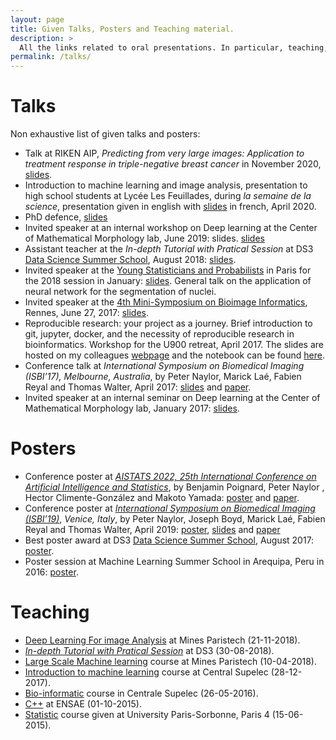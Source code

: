 ```yaml
---
layout: page
title: Given Talks, Posters and Teaching material.
description: >
  All the links related to oral presentations. In particular, teaching, talks and posters.
permalink: /talks/
---
```


# Talks
Non exhaustive list of given talks and posters: 
- Talk at RIKEN AIP, *Predicting from very large images: Application to treatment response in triple-negative breast cancer* in November 2020, [slides](https://drive.google.com/file/d/1yE9QBGPjiuTJUZ3VynHTilyxX2uLeRT7/view?usp=sharing).
- Introduction to machine learning and image analysis, presentation to high school students at Lycée Les Feuillades, during *la semaine de la science*, presentation given in english with [slides](https://drive.google.com/file/d/15IHB_r7n4oHL89OZlLoIhjjElLR8-Amw/view?usp=sharing) in french, April 2020.
- PhD defence, [slides](https://drive.google.com/file/d/1KBlBn0aNchiR7BCailJHteIf203Cu11W/view?usp=sharing)
- Invited speaker at an internal workshop on Deep learning at the Center of Mathematical Morphology lab, June 2019: slides. [slides](https://drive.google.com/file/d/1KZI5eqjEgI49rmPUtbufy4J9nBn98agQ/view?usp=sharing)
- Assistant teacher at the *In-depth Tutorial with Pratical Session* at DS3 [Data Science Summer School](http://www.ds3-datascience-polytechnique.fr), August 2018: [slides](https://drive.google.com/file/d/19ySK2CZh6tKYCQji7pOUoammQqoXBYnV/view?usp=sharing).
- Invited speaker at the [Young Statisticians and Probabilists](https://www.sfds.asso.fr/fr/jeunes_statisticiens/manifestations/journees_ysp/564-accueil_ysp/) in Paris for the 2018 session in January: [slides](https://drive.google.com/file/d/1islYY0dojS5RbUsYmbcmS6wkKrn6AiNJ/view?usp=sharing). General talk on the application of neural network for the segmentation of nuclei.
- Invited speaker at the [4th Mini-Symposium on Bioimage Informatics](https://france-bioimaging.org/fbi-special-events/4th-mini-symposium-on-bioimage-informatics/), Rennes, June 27, 2017: [slides](https://drive.google.com/file/d/1Xjc8Q5gW0unBped2KBJK9rK0_NYr2t5z/view?usp=sharing).
- Reproducible research: your project as a journey. Brief introduction to git, jupyter, docker, and the necessity of reproducible research in bioinformatics. Workshop for the U900 retreat, April 2017. The slides are hosted on my colleagues [webpage](http://hclimente.eu/) and the notebook can be found [here](https://github.com/PeterJackNaylor/ReproducibleResearch/blob/master/Jupyter%20notebooks.ipynb).
- Conference talk at *International Symposium on Biomedical Imaging (ISBI’17), Melbourne, Australia*, by Peter Naylor, Marick Laé, Fabien Reyal and Thomas Walter, April 2017: [slides](https://drive.google.com/file/d/1U9LNWqsCYpT1d85d4B4cn9bMRszNqfCe/view?usp=sharing) and [paper](https://drive.google.com/file/d/1Ncpj0BQixWnR71t292rNRYp_kITNAPiQ/view?usp=sharing).
- Invited speaker at an internal seminar on Deep learning at the Center of Mathematical Morphology lab, January 2017: [slides](https://drive.google.com/file/d/1yPS5BR9vmSDBg0cB9ACu8PmUzSeLcTkj/view?usp=sharing).

# Posters
- Conference poster at [*AISTATS 2022,  25th International Conference on Artificial Intelligence and Statistics*](http://aistats.org/aistats2022/), by Benjamin Poignard, Peter Naylor , Hector Climente-González and Makoto Yamada: [poster](https://drive.google.com/file/d/1zEtPHNcjajhOnCsc5boXSq9IPWvsh7Ja/view?usp=sharing) and [paper](https://proceedings.mlr.press/v151/poignard22a.html).
- Conference poster at [*International Symposium on Biomedical Imaging (ISBI’19)*](https://biomedicalimaging.org/2019/), *Venice, Italy*, by Peter Naylor, Joseph Boyd, Marick Laé, Fabien Reyal and Thomas Walter, April 2019: [poster](https://drive.google.com/file/d/1cu1xeMg14JGkYXFGrqPav65RT4VVKcMZ/view?usp=sharing), [slides](https://drive.google.com/file/d/1KEHqz4SslwksHuFlsQQgEpLNUvaKLPci/view?usp=sharing) and [paper](https://drive.google.com/file/d/1e9X68QYb3Jc7kIvzCxd2i69WHvhQ37Wa/view?usp=sharing)
- Best poster award at DS3 [Data Science Summer School](http://www.ds3-datascience-polytechnique.fr), August 2017: [poster](https://drive.google.com/file/d/1QH-zarIaape4t35uUcA3uj11VZG7d106/view?usp=sharing).
- Poster session at Machine Learning Summer School in Arequipa, Peru in 2016: [poster](https://drive.google.com/file/d/1O1edNFwnX8xPcaaYjTcBoezGS0mnhtiH/view?usp=sharing).


# Teaching
- [Deep Learning For image Analysis](/talks/dlfia) at Mines Paristech (21-11-2018).
- [*In-depth Tutorial with Pratical Session*](/talks/ds3) at DS3 (30-08-2018).
- [Large Scale Machine learning](/talks/lsml) course at Mines Paristech (10-04-2018).
- [Introduction to machine learning](/talks/intro-ml) course at Central Supelec (28-12-2017).
- [Bio-informatic](/talks/bioinfo) course in Centrale Supelec (26-05-2016).
- [C++](/talks/cplusplus) at ENSAE (01-10-2015).
- [Statistic](/talks/cours_sociologie) course given at University Paris-Sorbonne, Paris 4 (15-06-2015).
